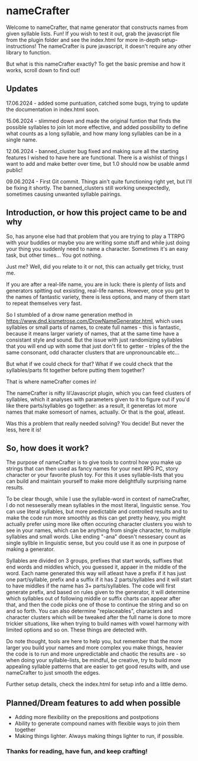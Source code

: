 # nameCrafter

Welcome to nameCrafter, that name generator that constructs names from given
syllable lists. Fun! If you wish to test it out, grab the javascript file from
the plugin folder and see the index.html for more in-depth setup-instructions!
The nameCrafter is pure javascript, it doesn't require any other library to
function.

But what is this nameCrafter exactly? To get the basic premise and how it works,
scroll down to find out!

## Updates

17.06.2024 - added some puntuation, catched some bugs, trying to update the documentation in index.html soon.

15.06.2024 - slimmed down and made the original funtion that finds the possible
syllables to join lot more effective, and added possibility to define what
counts as a long syllable, and how many long syllables can be in a single name.

12.06.2024 - banned_cluster bug fixed and making sure all the starting features
I wished to have here are functional. There is a wishlist of things I want to
add and make better over time, but 1.0 should now be usable anmd public!

09.06.2024 - First Git commit. Things ain't quite functioning right yet, but
I'll be fixing it shortly. The banned_clusters still working unexpectedly,
sometimes causing unwanted syllable pairings.

## Introduction, or how this project came to be and why

So, has anyone else had that problem that you are trying to play a TTRPG with
your buddies or maybe you are writing some stuff and while just doing your thing
you suddenly need to name a character. Sometimes it's an easy task, but other
times... You got nothing.

Just me? Well, did you relate to it or not, this can actually get tricky, trust
me.

If you are after a real-life name, you are in luck: there is plenty of lists and
generators spitting out exsisting, real-life names. However, once you get to the
names of fantastic variety, there is less options, and many of them start to
repeat themselves very fast.

So I stumbled of a drow name generation method in
https://www.dnd.kismetrose.com/DrowNameGenerator.html, which uses syllables or
small parts of names, to create full names - this is fantastic, because it means
larger variety of names, that at the same time have a consistant style and
sound. But the issue with just randomizing syllables that you will end up with
some that just don't fit to getter - triples of the the same consonant, odd
character clusters that are unpronouncable etc...

But what if we could check for that? What if we could check that the
syllables/parts fit together before putting them together?

That is where nameCrafter comes in!

The nameCrafter is nifty lil'Javascript plugin, which you can feed clusters of
syllables, which it analyses with parameters given to it to figure out if you'd
like there parts/syllables go together: as a result, it generetas lot more names
that make somesort of names, actually. Or that is the goal, atleast.

Was this a problem that really needed solving? You decide! But never the less,
here it is!

## So, how does it work?

The purpose of nameCrafter is to give tools to control how you make up strings
that can then used as fancy names for your next RPG PC, story character or your
favorite plush toy. For this it uses syllable-lists that you can build and
maintain yourself to make more delightfully surprising name results.

To be clear though, while I use the syllable-word in context of nameCrafter, I
do not nesseserally mean syllables in the most literal, linguistic sense. You
can use literal syllables, but more predictable and controlled results and to
make the code run more smoothly as this can get pretty heavy, you might actually
prefer using more like often occuring character clusters you wish to see in your
names, which can be anything from single character, to multiple syllables and
small words. Like ending "-ana" doesn't nessesary count as single syllble in
linguistic sense, but you could use it as one in purpose of making a generator.

Syllables are divided on 3 groups, prefixes that start words, suffixes that end
words and middles which, you guessed it, appaer in the middle of the word. Each
name generated this way will atleast have a prefix if it has just one
part/syllable, prefix and a suffix if it has 2 parts/syllables and it will start
to have middles if the name has 3+ parts/syllables. The code will first generate
prefix, and based on rules given to the generator, it will determine which
syllables out of following middle or suffix charts can appear after that, and
then the code picks one of those to continue the string and so on and so forth.
You can also determine "replaceables", characters and character clusters which
will be tweaked after the full name is done to more trickier situations, like
when trying to build names with vowel harmony with limited options and so on.
These things are detected with.

Do note thought, tools are here to help you, but remember that the more larger
you build your names and more complex you make things, heavier the code is to
run and more unpredictable and chaotic the results are - so when doing your
syllable-lists, be mindful, be creative, try to build more appealing syllable
patterns that are easier to get good results with, and use nameCrafter to just
smooth the edges.

Further setup details, check the index.html for setup info and a little demo.

## Planned/Dream features to add when possible

-   Adding more flexibility on the prepositions and postpotions
-   Ability to generate compound names with flexible ways to join them together
-   Making things lighter. Always making things lighter to run, if possible.

### Thanks for reading, have fun, and keep crafting!
